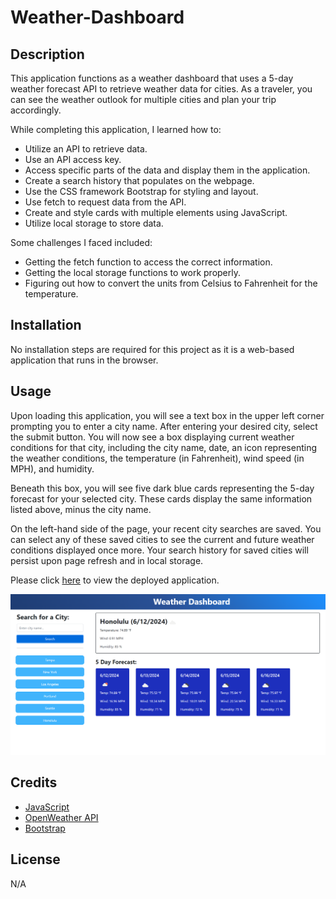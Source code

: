 # Weather-Dashboard

## Description
This application functions as a weather dashboard that uses a 5-day weather forecast API to retrieve weather data for cities. As a traveler, you can see the weather outlook for multiple cities and plan your trip accordingly.

While completing this application, I learned how to:

* Utilize an API to retrieve data.
* Use an API access key.
* Access specific parts of the data and display them in the application.
* Create a search history that populates on the webpage.
* Use the CSS framework Bootstrap for styling and layout.
* Use fetch to request data from the API.
* Create and style cards with multiple elements using JavaScript.
* Utilize local storage to store data.

Some challenges I faced included:

* Getting the fetch function to access the correct information.
* Getting the local storage functions to work properly.
* Figuring out how to convert the units from Celsius to Fahrenheit for the temperature.

## Installation
No installation steps are required for this project as it is a web-based application that runs in the browser.

## Usage
Upon loading this application, you will see a text box in the upper left corner prompting you to enter a city name. After entering your desired city, select the submit button. You will now see a box displaying current weather conditions for that city, including the city name, date, an icon representing the weather conditions, the temperature (in Fahrenheit), wind speed (in MPH), and humidity.

Beneath this box, you will see five dark blue cards representing the 5-day forecast for your selected city. These cards display the same information listed above, minus the city name.

On the left-hand side of the page, your recent city searches are saved. You can select any of these saved cities to see the current and future weather conditions displayed once more. Your search history for saved cities will persist upon page refresh and in local storage.

Please click [here](https://savannahmarshall.github.io/Weather-Dashboard/) to view the deployed application.

![screenshot of weather dashboard](https://github.com/savannahmarshall/Weather-Dashboard/blob/main/assets/challenge-6%20screenshot.png)

## Credits
* [JavaScript](https://www.javascript.com/)
* [OpenWeather API](https://openweathermap.org/forecast5)
* [Bootstrap](https://getbootstrap.com/)

## License
N/A
